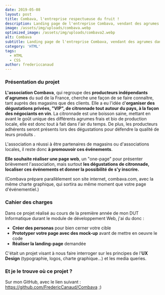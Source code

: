 ```yaml
---
date: 2019-05-08
layout: post
title: Combava, l'entreprise respectueuse du fruit !
description: Landing page de l'entreprise Combava, vendant des agrumes dans le sud de la France
image: /assets/img/uploads/combava.webp
optimized_image: /assets/img/uploads/combava2.webp
alt: Combava
subtitle: Landing page de l'entreprise Combava, vendant des agrumes dans le sud de la France
category: 'HTML'
tags:
  - HTML
  - CSS
author: fredericcanaud
---
```


### Présentation du projet

**L'association Combava**, qui regroupe des **producteurs indépendants d'agrumes** du sud de la France, cherche une façon de se faire connaître, tant auprès des magasins que des clients. Elle a eu l'idée d'**organiser des dégustations privées, "VIP", de citronnade tout autour du pays, à la façon des négociants en vin**. La citronnade est une boisson saine, mettant en avant le goût unique des différents agrumes frais et bio de production locale, elle est donc tout à fait dans l'air du temps. De plus, les producteurs adhérents seront présents lors des dégustations pour défendre la qualité de leurs produits .

L'association a réussi à être partenaires de magasins ou d'associations locales, il reste donc **à promouvoir ces événements**.

**Elle souhaite réaliser une page web**, un "one-page" pour présenter brièvement l'association, mais surtout **les dégustations de citronnade, localiser ces événements et donner la possibilité de s'y inscrire.**

(Combava prépare parallèlement son site internet, combava.com, avec la même charte graphique,
qui sortira au même moment que votre page d'événementiel.)

### Cahier des charges

Dans ce projet réalisé au cours de la première année de mon DUT Informatique durant le module de développement Web, j'ai du donc :

- **Créer des personas** pour bien cerner votre cible
- **Prototyper votre page avec des mock-up** avant de mettre en oeuvre le code
- **Réaliser la landing-page** demandée

C'était un projet visant à nous faire interroger sur les principes de l'**UX Design** (typographie, logos, charte graphique...) et les media queries.

### Et je le trouve où ce projet ?

Sur mon GitHub, avec le lien suivant : <a href="https://github.com/FredericCanaud/Combava"> https://github.com/FredericCanaud/Combava </a> ;)
